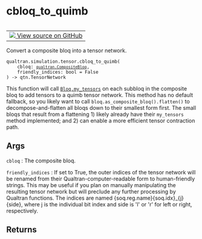 # cbloq_to_quimb


<table class="tfo-notebook-buttons tfo-api nocontent" align="left">
<td>
  <a target="_blank" href="https://github.com/quantumlib/Qualtran/blob/main/qualtran/simulation/tensor/_quimb.py#L40-L89">
    <img src="https://www.tensorflow.org/images/GitHub-Mark-32px.png" />
    View source on GitHub
  </a>
</td>
</table>



Convert a composite bloq into a tensor network.


<pre class="devsite-click-to-copy prettyprint lang-py tfo-signature-link">
<code>qualtran.simulation.tensor.cbloq_to_quimb(
    cbloq: <a href="../../../qualtran/CompositeBloq.html"><code>qualtran.CompositeBloq</code></a>,
    friendly_indices: bool = False
) -> qtn.TensorNetwork
</code></pre>



<!-- Placeholder for "Used in" -->

This function will call <a href="../../../qualtran/Bloq.html#my_tensors"><code>Bloq.my_tensors</code></a> on each subbloq in the composite bloq to add
tensors to a quimb tensor network. This method has no default fallback, so you likely want to
call `bloq.as_composite_bloq().flatten()` to decompose-and-flatten all bloqs down to their
smallest form first. The small bloqs that result from a flattening 1) likely already have
their `my_tensors` method implemented; and 2) can enable a more efficient tensor contraction
path.

<h2 class="add-link">Args</h2>

`cbloq`<a id="cbloq"></a>
: The composite bloq.

`friendly_indices`<a id="friendly_indices"></a>
: If set to True, the outer indices of the tensor network will be renamed
  from their Qualtran-computer-readable form to human-friendly strings. This may be
  useful if you plan on manually manipulating the resulting tensor network but will
  preclude any further processing by Qualtran functions. The indices are named
  {soq.reg.name}{soq.idx}_{j}{side}, where j is the individual bit index and side is 'l'
  or 'r' for left or right, respectively.




<h2 class="add-link">Returns</h2>


